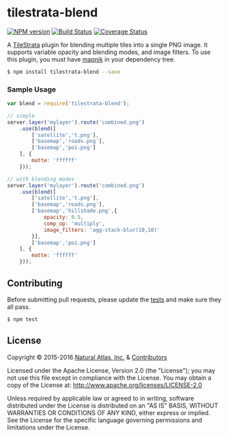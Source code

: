 # tilestrata-blend
[![NPM version](http://img.shields.io/npm/v/tilestrata-blend.svg?style=flat)](https://www.npmjs.org/package/tilestrata-blend)
[![Build Status](https://travis-ci.org/naturalatlas/tilestrata-blend.svg)](https://travis-ci.org/naturalatlas/tilestrata-blend)
[![Coverage Status](http://img.shields.io/coveralls/naturalatlas/tilestrata-blend/master.svg?style=flat)](https://coveralls.io/r/naturalatlas/tilestrata-blend)

A [TileStrata](https://github.com/naturalatlas/tilestrata) plugin for blending multiple tiles into a single PNG image. It supports variable opacity and blending modes, and image filters. To use this plugin, you must have [mapnik](https://www.npmjs.com/package/mapnik) in your dependency tree.

```sh
$ npm install tilestrata-blend --save
```

### Sample Usage

```js
var blend = require('tilestrata-blend');

// simple
server.layer('mylayer').route('combined.png')
    .use(blend([
        ['satellite','t.png'],
        ['basemap','roads.png'],
        ['basemap','poi.png']
    ], {
        matte: 'ffffff'
    }));

// with blending modes
server.layer('mylayer').route('combined.png')
    .use(blend([
        ['satellite','t.png'],
        ['basemap','roads.png'],
        ['basemap','hillshade.png',{
            opacity: 0.5,
            comp_op: 'multiply',
            image_filters: 'agg-stack-blur(10,10)'
        }],
        ['basemap','poi.png']
    ], {
        matte: 'ffffff'
    }));
```

## Contributing

Before submitting pull requests, please update the [tests](test) and make sure they all pass.

```sh
$ npm test
```

## License

Copyright &copy; 2015-2016 [Natural Atlas, Inc.](https://github.com/naturalatlas) & [Contributors](https://github.com/naturalatlas/tilestrata-blend/graphs/contributors)

Licensed under the Apache License, Version 2.0 (the "License"); you may not use this file except in compliance with the License. You may obtain a copy of the License at: http://www.apache.org/licenses/LICENSE-2.0

Unless required by applicable law or agreed to in writing, software distributed under the License is distributed on an "AS IS" BASIS, WITHOUT WARRANTIES OR CONDITIONS OF ANY KIND, either express or implied. See the License for the specific language governing permissions and limitations under the License.
